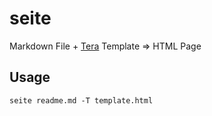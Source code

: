 # seite
Markdown File + [Tera] Template => HTML Page

## Usage
```
seite readme.md -T template.html
```

[Tera]: https://keats.github.io/tera/

